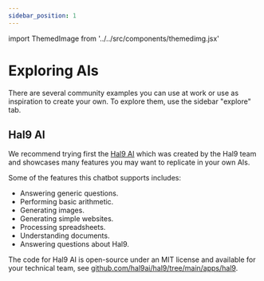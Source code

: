 ```yaml
---
sidebar_position: 1
---
```


import ThemedImage from '../../src/components/themedimg.jsx'

# Exploring AIs

There are several community examples you can use at work or use as inspiration to create your own. To explore them, use the sidebar "explore" tab.

<center><a href="/explore"><ThemedImage src="hal9-explore" /></a></center>

## Hal9 AI

We recommend trying first the [Hal9 AI](https://hal9.com/apps/hal9) which was created by the Hal9 team and showcases many features you may want to replicate in your own AIs.

<center><a href="/explore"><ThemedImage src="hal9-explore-hal9" /></a></center>

Some of the features this chatbot supports includes:
- Answering generic questions.
- Performing basic arithmetic.
- Generating images.
- Generating simple websites.
- Processing spreadsheets.
- Understanding documents.
- Answering questions about Hal9.

The code for Hal9 AI is open-source under an MIT license and available for your technical team, see [github.com/hal9ai/hal9/tree/main/apps/hal9](https://github.com/hal9ai/hal9/tree/main/apps/hal9).